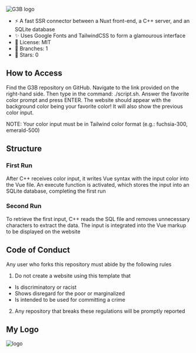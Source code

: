 ![G3B logo](/images/G3B.jpeg)

- ⚡️ A fast SSR connector between a Nuxt front-end, a C++ server, and an SQLite database
- ✨ Uses Google Fonts and TailwindCSS to form a glamourous interface
- 🪪 License: MIT
- 🌲 Branches: 1
- 🌟 Stars: 0

## How to Access

Find the G3B repository on GitHub. Navigate to the link provided on the right-hand side. Then type in the command: ./script.sh. Answer the favorite color prompt and press ENTER. The website should appear with the background color being your favorite color! It will also show the previous color input.

NOTE: Your color input must be in Tailwind color format (e.g.: fuchsia-300, emerald-500)

## Structure

### First Run

After C++ receives color input, it writes Vue syntax with the input color into the Vue file. An execute function is activated, which stores the input into an SQLite database, completing the first run

### Second Run

To retrieve the first input, C++ reads the SQL file and removes unnecessary characters to extract the data. The input is integrated into the Vue markup to be displayed on the website

## Code of Conduct

Any user who forks this repository must abide by the following rules

1. Do not create a website using this template that
- Is discriminatory or racist
- Shows disregard for the poor or marginalized
- Is intended to be used for committing a crime

2. Any repository that breaks these regulations will be promptly reported

## My Logo

![logo](/images/logo.jpeg)
